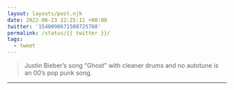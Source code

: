 ```yaml
---
layout: layouts/post.njk
date: 2022-06-23 22:25:11 +00:00
twitter: '1540098671508725760'
permalink: /status/{{ twitter }}/
tags: 
  - tweet
---
```


> Justin Bieber’s song “Ghost” with cleaner drums and no autotune is an 00’s pop punk song.

---
